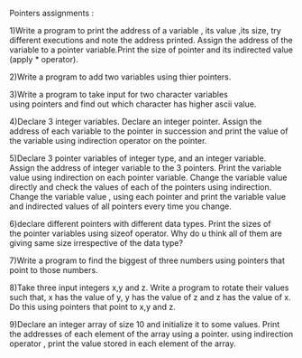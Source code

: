 Pointers assignments :

1)Write a program to print the address of a variable , its value ,its size, try different executions and note the address printed. Assign the address of the variable to a pointer variable.Print the size of pointer and its indirected value (apply * operator).

2)Write a program to add two variables using thier pointers.

3)Write a program to take input for two character variables using pointers and find out which character has higher ascii value.

4)Declare 3 integer variables. Declare an integer pointer. Assign the address of each variable to the pointer in succession and print the value of the variable using indirection operator on the pointer.

5)Declare 3 pointer variables of integer type, and an integer variable. Assign the address of integer variable to the 3 pointers. Print the variable value using indirection on each pointer variable. Change the variable value directly and check the values of each of the pointers using indirection. Change the variable value , using each pointer and print the variable value and indirected values of all pointers every time you change.

6)declare different pointers with different data types. Print the sizes of the pointer variables using sizeof operator. Why do u think all of them are giving same size irrespective of the data type?

7)Write a program to find the biggest of three numbers using pointers that point to those numbers.

8)Take three input integers x,y and z. Write a program to rotate their values such that, x has the value of y, y has the value of z and z has the value of x. Do this using pointers that point to x,y and z.

9)Declare an integer array of size 10 and initialize it to some values. Print the addresses of each element of the array using a pointer. using indirection operator , print the value stored in each element of the array.

